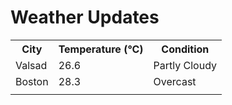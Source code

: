 # Weather Updates

<!-- WEATHER-UPDATE-START -->
<table><tr><th>City</th><th>Temperature (°C)</th><th>Condition</th></tr><tr><td>Valsad</td><td>26.6</td><td>Partly Cloudy</td></tr><tr><td>Boston</td><td>28.3</td><td>Overcast</td></tr><tr><td></td><td></td><td></td></tr></table>
<!-- WEATHER-UPDATE-END -->
